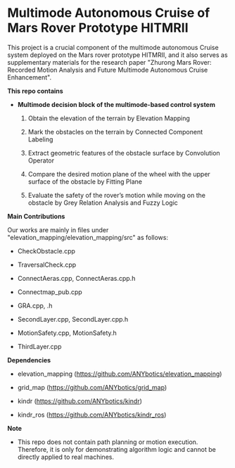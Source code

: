 # Multimode Autonomous Cruise of Mars Rover Prototype HITMRII

This project is a crucial component of the multimode autonomous Cruise system deployed on the Mars rover prototype HITMRII, and it also serves as supplementary materials for the research paper "Zhurong Mars Rover: Recorded Motion Analysis and Future Multimode Autonomous Cruise Enhancement".

**This repo contains**

- __Multimode decision block of the multimode-based control system__

    1. Obtain the elevation of the terrain by Elevation Mapping

    2. Mark the obstacles on the terrain by Connected Component Labeling 

    3. Extract geometric features of the obstacle surface by Convolution Operator

    4. Compare the desired motion plane of the wheel with the upper surface of the obstacle by Fitting Plane

    5. Evaluate the safety of the rover’s motion while moving on the obstacle by Grey Relation Analysis and Fuzzy Logic

**Main Contributions**

Our works are mainly in files under "elevation_mapping/elevation_mapping/src" as follows:

- CheckObstacle.cpp

- TraversalCheck.cpp

- ConnectAeras.cpp, ConnectAeras.cpp.h

- Connectmap_pub.cpp
  
- GRA.cpp, .h
  
- SecondLayer.cpp, SecondLayer.cpp.h

- MotionSafety.cpp, MotionSafety.h
  
- ThirdLayer.cpp

**Dependencies**

- elevation_mapping (https://github.com/ANYbotics/elevation_mapping)

- grid_map (https://github.com/ANYbotics/grid_map)

- kindr (https://github.com/ANYbotics/kindr)

- kindr_ros (https://github.com/ANYbotics/kindr_ros)

**Note**

- This repo does not contain path planning or motion execution. Therefore, it is only for demonstrating algorithm logic and cannot be directly applied to real machines.
